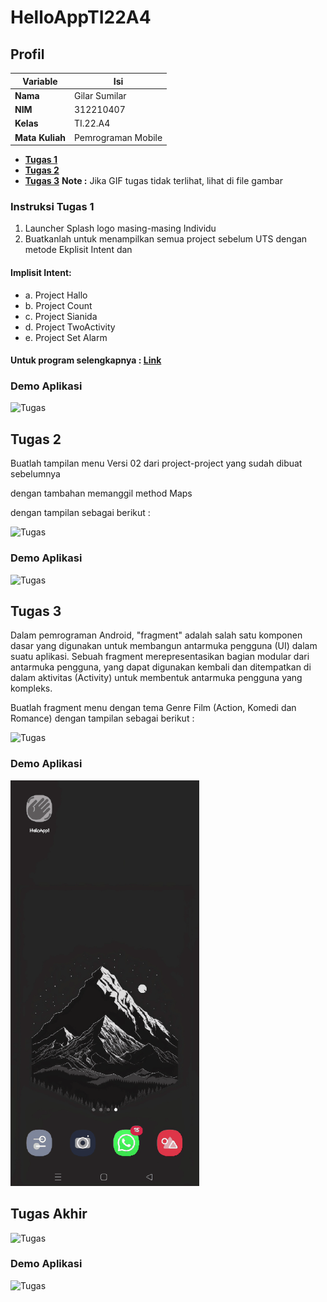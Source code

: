 # HelloAppTI22A4
## Profil
| Variable | Isi |
| -------- | --- |
| **Nama** | Gilar Sumilar |
| **NIM** | 312210407 |
| **Kelas** | TI.22.A4 |
| **Mata Kuliah** | Pemrograman Mobile |

- **[Tugas 1](#Intruksi)**
- **[Tugas 2](#Tugas-2)**
- **[Tugas 3](#Tugas-3)**
**Note :** Jika GIF tugas tidak terlihat, lihat di file gambar

### Instruksi **Tugas 1**
1. Launcher Splash logo masing-masing Individu 
2. Buatkanlah untuk menampilkan semua project sebelum UTS dengan metode Ekplisit Intent dan
   
#### Implisit Intent:
- a. Project Hallo
- b. Project Count
- c. Project Sianida
- d. Project TwoActivity
- e. Project Set Alarm

#### Untuk program selengkapnya : [Link](https://github.com/GilarSumilar/Android)

### Demo Aplikasi
<img src="https://github.com/GilarSumilar/HelloAppTI22A4/blob/main/Gambar/Animation.gif" alt="Tugas" style="width: 60%;"/>

## **Tugas 2**
Buatlah tampilan menu Versi 02 dari project-project yang sudah dibuat sebelumnya 

dengan tambahan memanggil method Maps

dengan tampilan sebagai berikut :

<img src="https://github.com/GilarSumilar/HelloAppTI22A4/blob/main/Gambar/1.PNG" alt="Tugas" style="width: 40%;"/>

### Demo Aplikasi
<img src="https://github.com/GilarSumilar/HelloAppTI22A4/blob/main/Gambar/Animation2.gif" alt="Tugas" style="width: 60%;"/>


## **Tugas 3**

Dalam pemrograman Android, "fragment" adalah salah satu komponen dasar yang digunakan untuk membangun antarmuka pengguna (UI) dalam suatu aplikasi.
Sebuah fragment merepresentasikan bagian modular dari antarmuka pengguna, yang dapat digunakan kembali dan ditempatkan di dalam aktivitas (Activity) untuk membentuk antarmuka pengguna yang kompleks.

Buatlah fragment menu dengan tema Genre Film (Action, Komedi dan Romance)
dengan tampilan sebagai berikut :

<img src="https://github.com/GilarSumilar/HelloAppTI22A4/blob/main/Gambar/2.PNG" alt="Tugas" style="width: 40%;"/>

### Demo Aplikasi
<img src="https://github.com/GilarSumilar/HelloApp/blob/main/Gambar/Animation3.gif" alt="Tugas" style="width: 60%;"/>

## **Tugas Akhir**

<img src="" alt="Tugas" style="width: 40%;"/>

### Demo Aplikasi
<img src="" alt="Tugas" style="width: 60%;"/>
